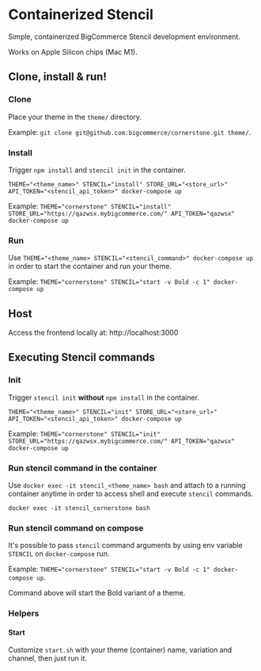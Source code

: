 # Containerized Stencil

Simple, containerized BigCommerce Stencil development environment.

Works on Apple Silicon chips (Mac M1).

## Clone, install & run!

### Clone

Place your theme in the `theme/` directory.

Example: `git clone git@github.com:bigcommerce/cornerstone.git theme/`.

### Install

Trigger `npm install` and `stencil init` in the container.

`THEME="<theme_name>" STENCIL="install" STORE_URL="<store_url>" API_TOKEN="<stencil_api_token>" docker-compose up`

Example: `THEME="cornerstone" STENCIL="install" STORE_URL="https://qazwsx.mybigcommerce.com/" API_TOKEN="qazwsx" docker-compose up`

### Run

Use `THEME="<theme_name> STENCIL="<stencil_command>" docker-compose up` in order to start the container and run your theme. 

Example: `THEME="cornerstone" STENCIL="start -v Bold -c 1" docker-compose up`

## Host

Access the frontend locally at: http://localhost:3000

## Executing Stencil commands

### Init

Trigger `stencil init` **without** `npm install` in the container.

`THEME="<theme_name>" STENCIL="init" STORE_URL="<store_url>" API_TOKEN="<stencil_api_token>" docker-compose up`

Example: `THEME="cornerstone" STENCIL="init" STORE_URL="https://qazwsx.mybigcommerce.com/" API_TOKEN="qazwsx" docker-compose up`


### Run stencil command in the container

Use `docker exec -it stencil_<theme_name> bash` and attach to a running container anytime in order to access shell and execute `stencil` commands.

`docker exec -it stencil_cornerstone bash` 

### Run stencil command on compose

It's possible to pass `stencil` command arguments by using env variable `STENCIL` on `docker-compose` run.

Example: `THEME="cornerstone" STENCIL="start -v Bold -c 1" docker-compose up`.

Command above will start the Bold variant of a theme.

### Helpers

#### Start

Customize `start.sh` with your theme (container) name, variation and channel, then just run it.